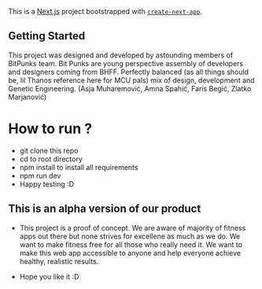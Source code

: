 This is a [Next.js](https://nextjs.org/) project bootstrapped with [`create-next-app`](https://github.com/vercel/next.js/tree/canary/packages/create-next-app).

## Getting Started

This project was designed and developed by astounding members of BitPunks team.
Bit Punks are young perspective assembly of developers and designers coming from BHFF. Perfectly balanced (as all things should be, lil Thanos reference here for MCU pals) mix of design, development and Genetic Engineering.
(Asja Muharemović, Amna Spahić, Faris Begić, Zlatko Marjanović)

# How to run ?

- git clone this repo
- cd to root directory
- npm install to install all requirements
- npm run dev
- Happy testing :D

## This is an alpha version of our product

- This project is a proof of concept. We are aware of majority of fitness apps out there but none strives for excellene as much as we do. We want to make fitness
  free for all those who really need it. We want to make this web app accessible to anyone and help everyone achieve healthy, realistic results.

- Hope you like it :D
